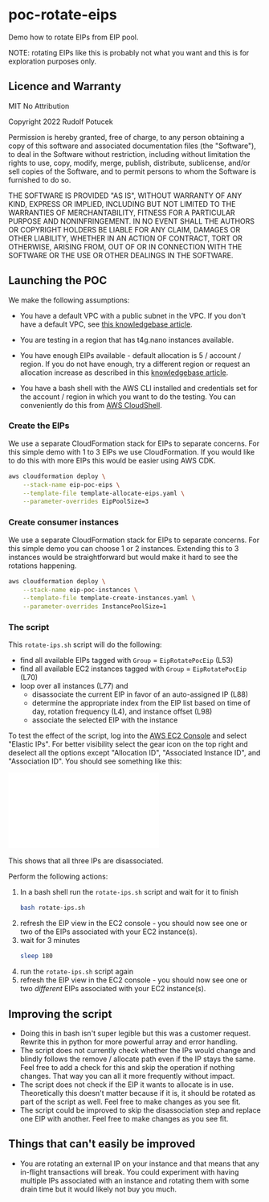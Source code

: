 # poc-rotate-eips

Demo how to rotate EIPs from EIP pool.

NOTE: rotating EIPs like this is probably not what you want and this is for exploration purposes only.


## Licence and Warranty

MIT No Attribution

Copyright 2022 Rudolf Potucek

Permission is hereby granted, free of charge, to any person obtaining a copy of this software and associated documentation files (the "Software"), to deal in the Software without restriction, including without limitation the rights to use, copy, modify, merge, publish, distribute, sublicense, and/or sell copies of the Software, and to permit persons to whom the Software is furnished to do so.

THE SOFTWARE IS PROVIDED "AS IS", WITHOUT WARRANTY OF ANY KIND, EXPRESS OR IMPLIED, INCLUDING BUT NOT LIMITED TO THE WARRANTIES OF MERCHANTABILITY, FITNESS FOR A PARTICULAR PURPOSE AND NONINFRINGEMENT. IN NO EVENT SHALL THE AUTHORS OR COPYRIGHT HOLDERS BE LIABLE FOR ANY CLAIM, DAMAGES OR OTHER LIABILITY, WHETHER IN AN ACTION OF CONTRACT, TORT OR OTHERWISE, ARISING FROM, OUT OF OR IN CONNECTION WITH THE SOFTWARE OR THE USE OR OTHER DEALINGS IN THE SOFTWARE.

## Launching the POC

We make the following assumptions:

* You have a default VPC with a public subnet in the VPC. If you don't have a default VPC, see [this knowledgebase article](https://aws.amazon.com/premiumsupport/knowledge-center/deleted-default-vpc/).

* You are testing in a region that has t4g.nano instances available.

* You have enough EIPs available - default allocation is 5 / account / region. If you do not have enough, try a different region or request an allocation increase as described in this [knowledgebase article](https://aws.amazon.com/premiumsupport/knowledge-center/ec2-instance-limit/).

* You have a bash shell with the AWS CLI installed and credentials set for the account / region in which you want to do the testing. You can conveniently do this from [AWS CloudShell](https://console.aws.amazon.com/cloudshell/home). 



### Create the EIPs

We use a separate CloudFormation stack for EIPs to separate concerns. For this simple demo with 1 to 3 EIPs we use CloudFormation. If you would like to do this with more EIPs this would be easier using AWS CDK.

```bash
aws cloudformation deploy \
    --stack-name eip-poc-eips \
    --template-file template-allocate-eips.yaml \
    --parameter-overrides EipPoolSize=3
```

### Create consumer instances

We use a separate CloudFormation stack for EIPs to separate concerns. For this simple demo you can choose 1 or 2 instances. Extending this to 3 instances would be straightforward but would make it hard to see the rotations happening.

```bash
aws cloudformation deploy \
    --stack-name eip-poc-instances \
    --template-file template-create-instances.yaml \
    --parameter-overrides InstancePoolSize=1
```

### The script

This `rotate-ips.sh` script will do the following:

* find all available EIPs tagged with `Group` = `EipRotatePocEip` (L53)
* find all available EC2 instances tagged with `Group` = `EipRotatePocEip` (L70)
* loop over all instances (L77) and
  * disassociate the current EIP in favor of an auto-assigned IP (L88)
  * determine the appropriate index from the EIP list based on time of day, rotation frequency (L4), and instance offset (L98)
  * associate the selected EIP with the instance

To test the effect of the script, log into the [AWS EC2 Console](https://.console.aws.amazon.com/ec2/home?#Addresses:) and select "Elastic IPs". For better visibility select the gear icon on the top right and deselect all the options except "Allocation ID", "Associated Instance ID", and "Association ID". You should see something like this:

![No associations](start.img)

This shows that all three IPs are disassociated.

Perform the following actions:

1. In a bash shell run the `rotate-ips.sh` script and wait for it to finish
    ```bash
    bash rotate-ips.sh
    ```
2. refresh the EIP view in the EC2 console - you should now see one or two of the EIPs associated with your EC2 instance(s).
3. wait for 3 minutes
    ```bash
    sleep 180
    ```
4. run the `rotate-ips.sh` script again
5. refresh the EIP view in the EC2 console - you should now see one or two _different_ EIPs associated with your EC2 instance(s).

## Improving the script

* Doing this in bash isn't super legible but this was a customer request. Rewrite this in python for more powerful array and error handling.
* The script does not currently check whether the IPs would change and blindly follows the remove / allocate path even if the IP stays the same. Feel free to add a check for this and skip the operation if nothing changes. That way you can all it more frequently without impact.
* The script does not check if the EIP it wants to allocate is in use. Theoretically this doesn't matter because if it is, it should be rotated as part of the script as well. Feel free to make changes as you see fit.
* The script could be improved to skip the disassociation step and replace one EIP with another. Feel free to make changes as you see fit.

## Things that can't easily be improved

* You are rotating an external IP on your instance and that means that any in-flight transactions will break. You could experiment with having multiple IPs associated with an instance and rotating them with some drain time but it would likely not buy you much.